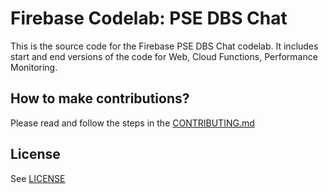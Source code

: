 # Firebase Codelab: PSE DBS Chat

This is the source code for the Firebase PSE DBS Chat codelab. It includes start and end versions of the
code for Web, Cloud Functions, Performance Monitoring.

## How to make contributions?
Please read and follow the steps in the [CONTRIBUTING.md](CONTRIBUTING.md)


## License
See [LICENSE](LICENSE)